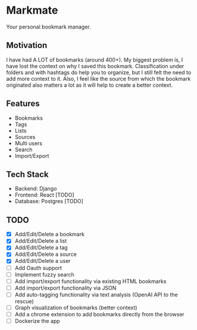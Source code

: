 # Markmate
Your personal bookmark manager.

## Motivation
I have had A LOT of bookmarks (around 400+). My biggest problem is, I have lost the context on why I saved this bookmark.
Classification under folders and with hashtags do help you to organize, but I still felt the need to add more context to it.
Also, I feel like the source from which the bookmark originated also matters a lot as it will help to create a better context.

## Features
- Bookmarks
- Tags
- Lists
- Sources
- Multi users
- Search
- Import/Export

## Tech Stack
- Backend: Django
- Frontend: React [TODO]
- Database: Postgres [TODO]

## TODO
- [x] Add/Edit/Delete a bookmark
- [x] Add/Edit/Delete a list
- [x] Add/Edit/Delete a tag
- [x] Add/Edit/Delete a source
- [x] Add/Edit/Delete a user
- [ ] Add Oauth support
- [ ] Implement fuzzy search
- [ ] Add import/export functionality via existing HTML bookmarks
- [ ] Add import/export functionality via JSON
- [ ] Add auto-tagging functionality via text analysis (OpenAI API to the rescue)
- [ ] Graph visualization of bookmarks (better context)
- [ ] Add a chrome extension to add bookmarks directly from the browser
- [ ] Dockerize the app